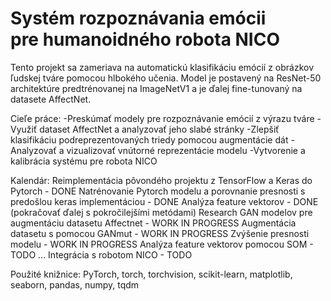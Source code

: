# Systém rozpoznávania emócii pre humanoidného robota NICO
Tento projekt sa zameriava na automatickú klasifikáciu emócií z obrázkov ľudskej tváre pomocou hlbokého učenia.
Model je postavený na ResNet-50 architektúre predtrénovanej na ImageNetV1 a je ďalej fine-tunovaný na datasete AffectNet.

Cieľe práce:
-Preskúmať modely pre rozpoznávanie emócií z výrazu tváre
-Využiť dataset AffectNet a analyzovať jeho slabé stránky
-Zlepšiť klasifikáciu podreprezentovaných triedy pomocou augmentácie dát
-Analyzovať a vizualizovať vnútorné reprezentácie modelu
-Vytvorenie a kalibrácia systému pre robota NICO

Kalendár:
Reimplementácia pôvondého projektu z TensorFlow a Keras do Pytorch - DONE
Natrénovanie Pytorch modelu a porovnanie presnosti s predošlou keras implementáciou - DONE
Analýza feature vektorov - DONE (pokračovať ďalej s pokročilejšími metódami)
Research GAN modelov pre augmentáciu datasetu Affectnet - WORK IN PROGRESS
Augmentácia datasetu s pomocou GANmut - WORK IN PROGRESS
Zvýšenie presnosti modelu - WORK IN PROGRESS
Analýza feature vektorov pomocou SOM - TODO
...
Integrácia s robotom NICO - TODO

Použité knižnice:
PyTorch, torch, torchvision, scikit-learn, matplotlib, seaborn, pandas, numpy, tqdm


